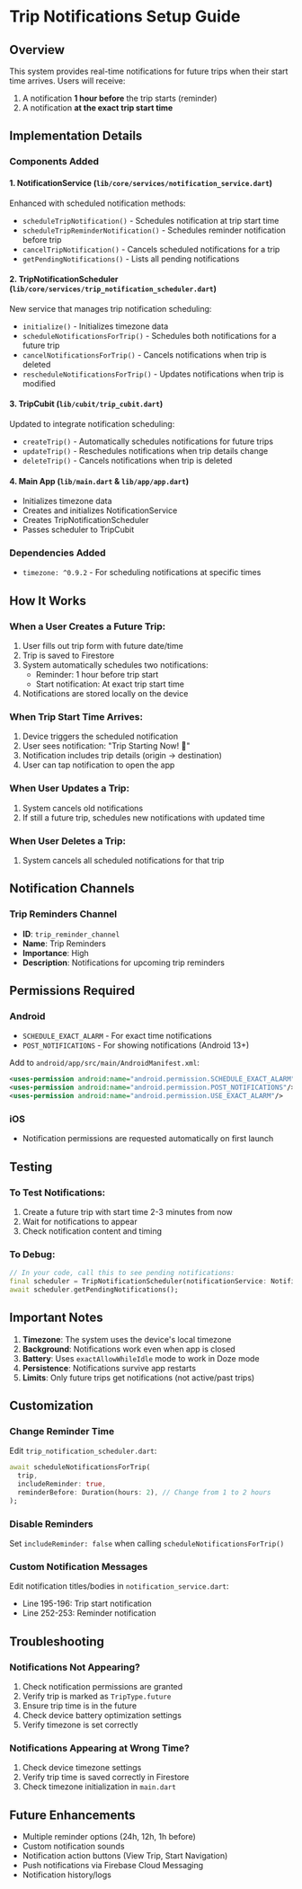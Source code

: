 # Trip Notifications Setup Guide

## Overview
This system provides real-time notifications for future trips when their start time arrives. Users will receive:
1. A notification **1 hour before** the trip starts (reminder)
2. A notification **at the exact trip start time**

## Implementation Details

### Components Added

#### 1. **NotificationService** (`lib/core/services/notification_service.dart`)
Enhanced with scheduled notification methods:
- `scheduleTripNotification()` - Schedules notification at trip start time
- `scheduleTripReminderNotification()` - Schedules reminder notification before trip
- `cancelTripNotification()` - Cancels scheduled notifications for a trip
- `getPendingNotifications()` - Lists all pending notifications

#### 2. **TripNotificationScheduler** (`lib/core/services/trip_notification_scheduler.dart`)
New service that manages trip notification scheduling:
- `initialize()` - Initializes timezone data
- `scheduleNotificationsForTrip()` - Schedules both notifications for a future trip
- `cancelNotificationsForTrip()` - Cancels notifications when trip is deleted
- `rescheduleNotificationsForTrip()` - Updates notifications when trip is modified

#### 3. **TripCubit** (`lib/cubit/trip_cubit.dart`)
Updated to integrate notification scheduling:
- `createTrip()` - Automatically schedules notifications for future trips
- `updateTrip()` - Reschedules notifications when trip details change
- `deleteTrip()` - Cancels notifications when trip is deleted

#### 4. **Main App** (`lib/main.dart` & `lib/app/app.dart`)
- Initializes timezone data
- Creates and initializes NotificationService
- Creates TripNotificationScheduler
- Passes scheduler to TripCubit

### Dependencies Added
- `timezone: ^0.9.2` - For scheduling notifications at specific times

## How It Works

### When a User Creates a Future Trip:
1. User fills out trip form with future date/time
2. Trip is saved to Firestore
3. System automatically schedules two notifications:
   - Reminder: 1 hour before trip start
   - Start notification: At exact trip start time
4. Notifications are stored locally on the device

### When Trip Start Time Arrives:
1. Device triggers the scheduled notification
2. User sees notification: "Trip Starting Now! 🚀"
3. Notification includes trip details (origin → destination)
4. User can tap notification to open the app

### When User Updates a Trip:
1. System cancels old notifications
2. If still a future trip, schedules new notifications with updated time

### When User Deletes a Trip:
1. System cancels all scheduled notifications for that trip

## Notification Channels

### Trip Reminders Channel
- **ID**: `trip_reminder_channel`
- **Name**: Trip Reminders
- **Importance**: High
- **Description**: Notifications for upcoming trip reminders

## Permissions Required

### Android
- `SCHEDULE_EXACT_ALARM` - For exact time notifications
- `POST_NOTIFICATIONS` - For showing notifications (Android 13+)

Add to `android/app/src/main/AndroidManifest.xml`:
```xml
<uses-permission android:name="android.permission.SCHEDULE_EXACT_ALARM"/>
<uses-permission android:name="android.permission.POST_NOTIFICATIONS"/>
<uses-permission android:name="android.permission.USE_EXACT_ALARM"/>
```

### iOS
- Notification permissions are requested automatically on first launch

## Testing

### To Test Notifications:
1. Create a future trip with start time 2-3 minutes from now
2. Wait for notifications to appear
3. Check notification content and timing

### To Debug:
```dart
// In your code, call this to see pending notifications:
final scheduler = TripNotificationScheduler(notificationService: NotificationService());
await scheduler.getPendingNotifications();
```

## Important Notes

1. **Timezone**: The system uses the device's local timezone
2. **Background**: Notifications work even when app is closed
3. **Battery**: Uses `exactAllowWhileIdle` mode to work in Doze mode
4. **Persistence**: Notifications survive app restarts
5. **Limits**: Only future trips get notifications (not active/past trips)

## Customization

### Change Reminder Time
Edit `trip_notification_scheduler.dart`:
```dart
await scheduleNotificationsForTrip(
  trip,
  includeReminder: true,
  reminderBefore: Duration(hours: 2), // Change from 1 to 2 hours
);
```

### Disable Reminders
Set `includeReminder: false` when calling `scheduleNotificationsForTrip()`

### Custom Notification Messages
Edit notification titles/bodies in `notification_service.dart`:
- Line 195-196: Trip start notification
- Line 252-253: Reminder notification

## Troubleshooting

### Notifications Not Appearing?
1. Check notification permissions are granted
2. Verify trip is marked as `TripType.future`
3. Ensure trip time is in the future
4. Check device battery optimization settings
5. Verify timezone is set correctly

### Notifications Appearing at Wrong Time?
1. Check device timezone settings
2. Verify trip time is saved correctly in Firestore
3. Check timezone initialization in `main.dart`

## Future Enhancements
- Multiple reminder options (24h, 12h, 1h before)
- Custom notification sounds
- Notification action buttons (View Trip, Start Navigation)
- Push notifications via Firebase Cloud Messaging
- Notification history/logs

